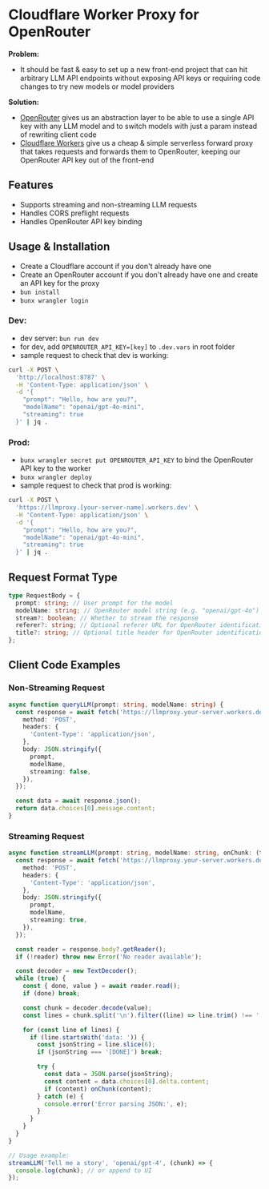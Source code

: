 # Cloudflare Worker Proxy for OpenRouter

**Problem:**

- It should be fast & easy to set up a new front-end project that can hit arbitrary LLM API endpoints without exposing API keys or requiring code changes to try new models or model providers

**Solution:**

- [OpenRouter](https://openrouter.ai/) gives us an abstraction layer to be able to use a single API key with any LLM model and to switch models with just a param instead of rewriting client code
- [Cloudflare Workers](https://workers.cloudflare.com/) give us a cheap & simple serverless forward proxy that takes requests and forwards them to OpenRouter, keeping our OpenRouter API key out of the front-end

## Features

- Supports streaming and non-streaming LLM requests
- Handles CORS preflight requests
- Handles OpenRouter API key binding

## Usage & Installation

- Create a Cloudflare account if you don't already have one
- Create an OpenRouter account if you don't already have one and create an API key for the proxy
- `bun install`
- `bunx wrangler login`

### Dev:

- dev server: `bun run dev`
- for dev, add `OPENROUTER_API_KEY=[key]` to `.dev.vars` in root folder
- sample request to check that dev is working:

```bash
curl -X POST \
  'http://localhost:8787' \
  -H 'Content-Type: application/json' \
  -d '{
    "prompt": "Hello, how are you?",
    "modelName": "openai/gpt-4o-mini",
    "streaming": true
  }' | jq .
```

### Prod:

- `bunx wrangler secret put OPENROUTER_API_KEY` to bind the OpenRouter API key to the worker
- `bunx wrangler deploy`
- sample request to check that prod is working:

```bash
curl -X POST \
  'https://llmproxy.[your-server-name].workers.dev' \
  -H 'Content-Type: application/json' \
  -d '{
    "prompt": "Hello, how are you?",
    "modelName": "openai/gpt-4o-mini",
    "streaming": true
  }' | jq .
```

## Request Format Type

```typescript
type RequestBody = {
  prompt: string; // User prompt for the model
  modelName: string; // OpenRouter model string (e.g. "openai/gpt-4o")
  stream?: boolean; // Whether to stream the response
  referer?: string; // Optional referer URL for OpenRouter identification (e.g. "https://mysite.com")
  title?: string; // Optional title header for OpenRouter identification (e.g. "My AI App")
};
```

## Client Code Examples

### Non-Streaming Request

```typescript
async function queryLLM(prompt: string, modelName: string) {
  const response = await fetch('https://llmproxy.your-server.workers.dev', {
    method: 'POST',
    headers: {
      'Content-Type': 'application/json',
    },
    body: JSON.stringify({
      prompt,
      modelName,
      streaming: false,
    }),
  });

  const data = await response.json();
  return data.choices[0].message.content;
}
```

### Streaming Request

```typescript
async function streamLLM(prompt: string, modelName: string, onChunk: (text: string) => void) {
  const response = await fetch('https://llmproxy.your-server.workers.dev', {
    method: 'POST',
    headers: {
      'Content-Type': 'application/json',
    },
    body: JSON.stringify({
      prompt,
      modelName,
      streaming: true,
    }),
  });

  const reader = response.body?.getReader();
  if (!reader) throw new Error('No reader available');

  const decoder = new TextDecoder();
  while (true) {
    const { done, value } = await reader.read();
    if (done) break;

    const chunk = decoder.decode(value);
    const lines = chunk.split('\n').filter((line) => line.trim() !== '');

    for (const line of lines) {
      if (line.startsWith('data: ')) {
        const jsonString = line.slice(6);
        if (jsonString === '[DONE]') break;

        try {
          const data = JSON.parse(jsonString);
          const content = data.choices[0].delta.content;
          if (content) onChunk(content);
        } catch (e) {
          console.error('Error parsing JSON:', e);
        }
      }
    }
  }
}

// Usage example:
streamLLM('Tell me a story', 'openai/gpt-4', (chunk) => {
  console.log(chunk); // or append to UI
});
```
